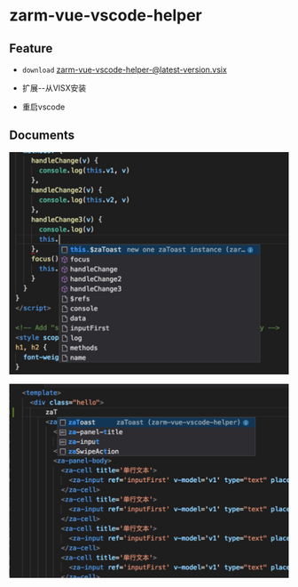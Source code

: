 # zarm-vue-vscode-helper

## Feature

* ``download`` zarm-vue-vscode-helper-@latest-version.vsix

* 扩展--从VISX安装

* 重启vscode

## Documents

![example](/images/WechatIMG2956.jpeg)

![example](/images/WechatIMG2954.jpeg)
